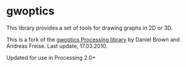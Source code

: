 gwoptics
========

This library provides a set of tools for drawing graphs in 2D or 3D.

This is a fork of the [gwoptics Processing library](http://www.gwoptics.org/processing/gwoptics_p5lib/) by Daniel Brown and Andreas Freise. Last update, 17.03.2010. 

Updated for use in Processing 2.0+
